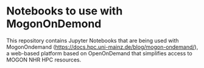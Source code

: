 # Notebooks to use with MogonOnDemond

This repository contains Jupyter Notebooks that are being used with MogonOndemand (https://docs.hpc.uni-mainz.de/blog/mogon-ondemand/), a web-based platform based on OpenOnDemand that simplifies access to MOGON NHR HPC resources.


